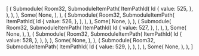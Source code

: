 [
    (
        Submodule(
            Room32,
            SubmoduleItemPath(
                ItemPathId(
                    Id {
                        value: 525,
                    },
                ),
            ),
        ),
        Some(
            None,
        ),
    ),
    (
        Submodule(
            Room32,
            SubmoduleItemPath(
                ItemPathId(
                    Id {
                        value: 526,
                    },
                ),
            ),
        ),
        Some(
            None,
        ),
    ),
    (
        Submodule(
            Room32,
            SubmoduleItemPath(
                ItemPathId(
                    Id {
                        value: 527,
                    },
                ),
            ),
        ),
        Some(
            None,
        ),
    ),
    (
        Submodule(
            Room32,
            SubmoduleItemPath(
                ItemPathId(
                    Id {
                        value: 528,
                    },
                ),
            ),
        ),
        Some(
            None,
        ),
    ),
    (
        Submodule(
            Room32,
            SubmoduleItemPath(
                ItemPathId(
                    Id {
                        value: 529,
                    },
                ),
            ),
        ),
        Some(
            None,
        ),
    ),
]